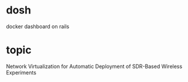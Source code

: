 # dosh
docker dashboard on rails
# topic
Network Virtualization for Automatic Deployment of SDR-Based Wireless Experiments
